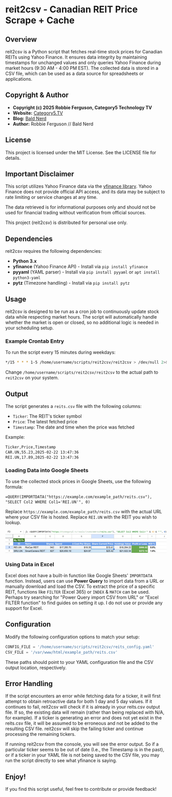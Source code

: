 # reit2csv - Canadian REIT Price Scrape + Cache

## Overview

reit2csv is a Python script that fetches real-time stock prices for Canadian REITs using Yahoo Finance. It ensures data integrity by maintaining timestamps for unchanged values and only queries Yahoo Finance during market hours (9:30 AM - 4:00 PM EST). The collected data is stored in a CSV file, which can be used as a data source for spreadsheets or applications.

## Copyright & Author

- **Copyright (c) 2025 Robbie Ferguson, Category5 Technology TV**
- **Website:** [Category5.TV](https://Category5.TV)
- **Blog:** [Bald Nerd](https://baldnerd.com/)
- **Author:** Robbie Ferguson // Bald Nerd

## License

This project is licensed under the MIT License. See the LICENSE file for details.

## Important Disclaimer

This script utilizes Yahoo Finance data via the [yfinance library](https://github.com/ranaroussi/yfinance). Yahoo Finance does not provide official API access, and its data may be subject to rate limiting or service changes at any time.

The data retrieved is for informational purposes only and should not be used for financial trading without verification from official sources.

This project (reit2csv) is distributed for personal use only.

## Dependencies

reit2csv requires the following dependencies:

- **Python 3.x**
- **yfinance** (Yahoo Finance API) - Install via `pip install yfinance`
- **pyyaml** (YAML parser) - Install via `pip install pyyaml` or `apt install python3-yaml`
- **pytz** (Timezone handling) - Install via `pip install pytz`

## Usage

reit2csv is designed to be run as a cron job to continuously update stock data while respecting market hours. The script will automatically handle whether the market is open or closed, so no additional logic is needed in your scheduling setup.

### Example Crontab Entry

To run the script every 15 minutes during weekdays:

```sh
*/15 * * * 1-5 /home/username/scripts/reit2csv/reit2csv > /dev/null 2>&1
```

Change `/home/username/scripts/reit2csv/reit2csv` to the actual path to `reit2csv` on your system.

## Output

The script generates a `reits.csv` file with the following columns:

- `Ticker`: The REIT's ticker symbol
- `Price`: The latest fetched price
- `Timestamp`: The date and time when the price was fetched

Example:

```csv
Ticker,Price,Timestamp
CAR.UN,55.23,2025-02-22 13:47:36
REI.UN,17.89,2025-02-22 13:47:36
```

### Loading Data into Google Sheets

To use the collected stock prices in Google Sheets, use the following formula:

```excel
=QUERY(IMPORTDATA("https://example.com/example_path/reits.csv"), "SELECT Col2 WHERE Col1='REI.UN'", 0)
```

Replace `https://example.com/example_path/reits.csv` with the actual URL where your CSV file is hosted. Replace `REI.UN` with the REIT you wish to lookup.

![](sample-spreadsheet.webp)

### Using Data in Excel

Excel does not have a built-in function like Google Sheets' `IMPORTDATA` function. Instead, users can use **Power Query** to import data from a URL or manually download and load the CSV. To extract the price of a specific REIT, functions like `FILTER` (Excel 365) or `INDEX` & `MATCH` can be used. Perhaps try searching for "Power Query import CSV from URL" or "Excel FILTER function" to find guides on setting it up. I do not use or provide any support for Excel.

## Configuration

Modify the following configuration options to match your setup:

```python
CONFIG_FILE = '/home/username/scripts/reit2csv/reits_config.yaml'
CSV_FILE = '/var/www/html/example_path/reits.csv'
```

These paths should point to your YAML configuration file and the CSV output location, respectively.

## Error Handling

If the script encounters an error while fetching data for a ticker, it will first attempt to obtain retroactive data for both 1 day and 5 day values. If it continues to fail, reit2csv will check if it is already in your reits.csv output file. If so, the existing data will remain (rather than being replaced with N/A, for example). If a ticker is generating an error and does not yet exist in the reits.csv file, it will be assumed to be erroneous and not be added to the resulting CSV file. reit2csv will skip the failing ticker and continue processing the remaining tickers.

If running reit2csv from the console, you will see the error output. So if a particular ticker seems to be out of date (I.e., the Timestamp is in the past), or if a ticker in your YAML file is not being saved to the CSV file, you may run the script directly to see what yfinance is saying.

## Enjoy!

If you find this script useful, feel free to contribute or provide feedback!
